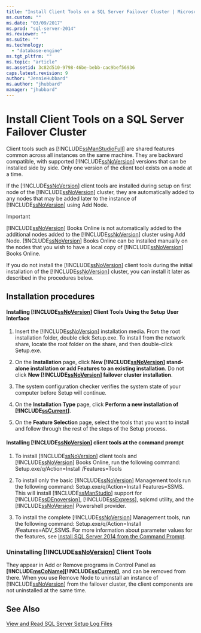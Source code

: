 ```yaml
---
title: "Install Client Tools on a SQL Server Failover Cluster | Microsoft Docs"
ms.custom: ""
ms.date: "03/09/2017"
ms.prod: "sql-server-2014"
ms.reviewer: ""
ms.suite: ""
ms.technology: 
  - "database-engine"
ms.tgt_pltfrm: ""
ms.topic: "article"
ms.assetid: 3c82d510-9798-46be-bebb-cac9bef56936
caps.latest.revision: 9
author: "JennieHubbard"
ms.author: "jhubbard"
manager: "jhubbard"
---
```

# Install Client Tools on a SQL Server Failover Cluster
  Client tools such as [!INCLUDE[ssManStudioFull](../../../includes/ssmanstudiofull-md.md)] are shared features common across all instances on the same machine. They are backward compatible, with supported [!INCLUDE[ssNoVersion](../../../includes/ssnoversion-md.md)] versions that can be installed side by side. Only one version of the client tool exists on a node at a time.  
  
 If the [!INCLUDE[ssNoVersion](../../../includes/ssnoversion-md.md)] client tools are installed during setup on first node of the [!INCLUDE[ssNoVersion](../../../includes/ssnoversion-md.md)] cluster, they are automatically added to any nodes that may be added later to the instance of [!INCLUDE[ssNoVersion](../../../includes/ssnoversion-md.md)] using Add Node.  
  
> [!IMPORTANT]  
>  [!INCLUDE[ssNoVersion](../../../includes/ssnoversion-md.md)] Books Online is not automatically added to the additional nodes added to the [!INCLUDE[ssNoVersion](../../../includes/ssnoversion-md.md)] cluster using Add Node. [!INCLUDE[ssNoVersion](../../../includes/ssnoversion-md.md)] Books Online can be installed manually on the nodes that you wish to have a local copy of [!INCLUDE[ssNoVersion](../../../includes/ssnoversion-md.md)] Books Online.  
  
 If you do not install the [!INCLUDE[ssNoVersion](../../../includes/ssnoversion-md.md)] client tools during the initial installation of the [!INCLUDE[ssNoVersion](../../../includes/ssnoversion-md.md)] cluster, you can install it later as described in the procedures below.  
  
## Installation procedures  
  
#### Installing [!INCLUDE[ssNoVersion](../../../includes/ssnoversion-md.md)] Client Tools Using the Setup User Interface  
  
1.  Insert the [!INCLUDE[ssNoVersion](../../../includes/ssnoversion-md.md)] installation media. From the root installation folder, double click Setup.exe. To install from the network share, locate the root folder on the share, and then double-click Setup.exe.  
  
2.  On the **Installation** page, click **New [!INCLUDE[ssNoVersion](../../../includes/ssnoversion-md.md)] stand-alone installation or add Features to an existing installation**. Do not click **New [!INCLUDE[ssNoVersion](../../../includes/ssnoversion-md.md)] failover cluster installation**.  
  
3.  The system configuration checker verifies the system state of your computer before Setup will continue.  
  
4.  On the **Installation Type** page, click **Perform a new installation of [!INCLUDE[ssCurrent](../../../includes/sscurrent-md.md)]**.  
  
5.  On the **Feature Selection** page, select the tools that you want to install and follow through the rest of the steps of the Setup process.  
  
#### Installing [!INCLUDE[ssNoVersion](../../../includes/ssnoversion-md.md)] client tools at the command prompt  
  
1.  To install [!INCLUDE[ssNoVersion](../../../includes/ssnoversion-md.md)] client tools and [!INCLUDE[ssNoVersion](../../../includes/ssnoversion-md.md)] Books Online, run the following command: Setup.exe/q/Action=Install /Features=Tools  
  
2.  To install only the basic [!INCLUDE[ssNoVersion](../../../includes/ssnoversion-md.md)] Management tools run the following command: Setup.exe/q/Action=Install Features=SSMS. This will install [!INCLUDE[ssManStudio](../../../includes/ssmanstudio-md.md)] support for [!INCLUDE[ssDEnoversion](../../../includes/ssdenoversion-md.md)], [!INCLUDE[ssExpress](../../../includes/ssexpress-md.md)], sqlcmd utility, and the [!INCLUDE[ssNoVersion](../../../includes/ssnoversion-md.md)] Powershell provider.  
  
3.  To install the complete [!INCLUDE[ssNoVersion](../../../includes/ssnoversion-md.md)] Management tools, run the following command: Setup.exe/q/Action=Install /Features=ADV_SSMS. For more information about parameter values for the features, see [Install SQL Server 2014 from the Command Prompt](../../../database-engine/install-windows/install-sql-server-from-the-command-prompt.md).  
  
### Uninstalling [!INCLUDE[ssNoVersion](../../../includes/ssnoversion-md.md)] Client Tools  
 They appear in Add or Remove programs in Control Panel as **[!INCLUDE[msCoName](../../../includes/msconame-md.md)][!INCLUDE[ssCurrent](../../../includes/sscurrent-md.md)]**, and can be removed from there. When you use Remove Node to uninstall an instance of [!INCLUDE[ssNoVersion](../../../includes/ssnoversion-md.md)] from the failover cluster, the client components are not uninstalled at the same time.  
  
## See Also  
 [View and Read SQL Server Setup Log Files](../../../database-engine/install-windows/view-and-read-sql-server-setup-log-files.md)  
  
  
